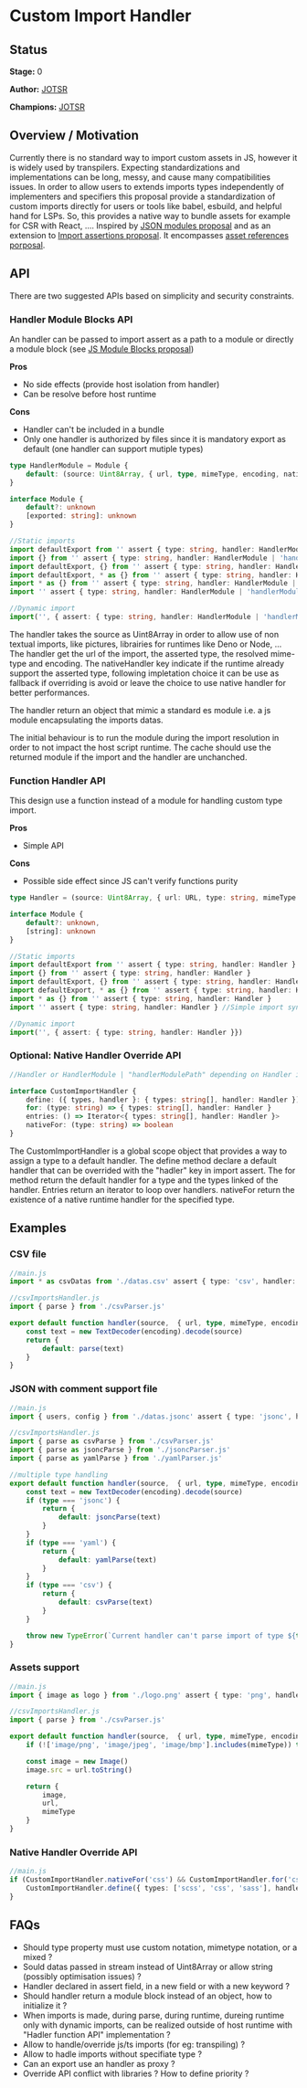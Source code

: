 # Custom Import Handler

## Status

**Stage:** 0

**Author:** [JOTSR](https://github.com/JOTSR)

**Champions:** [JOTSR](https://github.com/JOTSR)

## Overview / Motivation

Currently there is no standard way to import custom assets in JS, however it is widely used by transpilers. Expecting standardizations and implementations can be long, messy, and cause many compatibilities issues. In order to allow users to extends imports types independently of implementers and specifiers this proposal provide a standardization of custom imports directly for users or tools like babel, esbuild, and helpful hand for LSPs. So, this provides a native way to bundle assets for example for CSR with React, .... Inspired by [JSON modules proposal](https://github.com/tc39/proposal-json-modules) and as an extension to [Import assertions proposal](https://github.com/tc39/proposal-import-assertions). It encompasses [asset references porposal](https://github.com/tc39/proposal-asset-references).

## API

There are two suggested APIs based on simplicity and security constraints.

### Handler Module Blocks API

An handler can be passed to import assert as a path to a module or directly a module block (see [JS Module Blocks proposal](https://github.com/tc39/proposal-js-module-blocks))

**Pros**
+ No side effects (provide host isolation from handler)
+ Can be resolve before host runtime

**Cons**
- Handler can't be included in a bundle
- Only one handler is authorized by files since it is mandatory export as default (one handler can support mutiple types)

```ts
type HandlerModule = Module {
    default: (source: Uint8Array, { url, type, mimeType, encoding, nativeHandler } : { url: URL, type: string, mimeType: string, encoding: 'blob' | encodingType, nativeHandler: boolean }) => Module
}

interface Module {
    default?: unknown
    [exported: string]: unknown
}

//Static imports
import defaultExport from '' assert { type: string, handler: HandlerModule | 'handlerModulePath' }
import {} from '' assert { type: string, handler: HandlerModule | 'handlerModulePath' }
import defaultExport, {} from '' assert { type: string, handler: HandlerModule | 'handlerModulePath' }
import defaultExport, * as {} from '' assert { type: string, handler: HandlerModule | 'handlerModulePath' }
import * as {} from '' assert { type: string, handler: HandlerModule | 'handlerModulePath' }
import '' assert { type: string, handler: HandlerModule | 'handlerModulePath' } //Simple import syntax not allowed

//Dynamic import
import('', { assert: { type: string, handler: HandlerModule | 'handlerModulePath' }})
```

The handler takes the source as Uint8Array in order to allow use of non textual imports, like pictures, librairies for runtimes like Deno or Node, ...
The handler get the url of the import, the asserted type, the resolved mime-type and encoding.
The nativeHandler key indicate if the runtime already support the asserted type, following impletation choice it can be use as fallback if overriding is avoid or leave the choice to use native handler for better performances.

The handler return an object that mimic a standard es module i.e. a js module encapsulating the imports datas.

The initial behaviour is to run the module during the import resolution in order to not impact the host script runtime. The cache should use the returned module if the import and the handler are unchanched.

### Function Handler API

This design use a function instead of a module for handling custom type import.

**Pros**
+ Simple API

**Cons**
- Possible side effect since JS can't verify functions purity

```ts
type Handler = (source: Uint8Array, { url: URL, type: string, mimeType: string, encoding: 'blob' | encodingType, nativeHandler: boolean }) => Module

interface Module {
    default?: unknown,
    [string]: unknown
}

//Static imports
import defaultExport from '' assert { type: string, handler: Handler }
import {} from '' assert { type: string, handler: Handler }
import defaultExport, {} from '' assert { type: string, handler: Handler }
import defaultExport, * as {} from '' assert { type: string, handler: Handler }
import * as {} from '' assert { type: string, handler: Handler }
import '' assert { type: string, handler: Handler } //Simple import syntax not allowed

//Dynamic import
import('', { assert: { type: string, handler: Handler }})
```

### Optional: Native Handler Override API

```ts 
//Handler or HandlerModule | "handlerModulePath" depending on Handler implemention choice

interface CustomImportHandler {
    define: ({ types, handler }: { types: string[], handler: Handler }) => void
    for: (type: string) => { types: string[], handler: Handler }
    entries: () => Iterator<{ types: string[], handler: Handler }>
    nativeFor: (type: string) => boolean
}
```

The CustomImportHandler is a global scope object that provides a way to assign a type to a default handler. The define method declare a default handler that can be overrided with the "hadler" key in import assert.
The for method return the default handler for a type and the types linked of the handler.
Entries return an iterator to loop over handlers.
nativeFor return the existence of a native runtime handler for the specified type.

## Examples

### CSV file
```ts
//main.js
import * as csvDatas from './datas.csv' assert { type: 'csv', handler: './csvImportsHandler.js' }

//csvImportsHandler.js
import { parse } from './csvParser.js'

export default function handler(source,  { url, type, mimeType, encoding, nativeHandler }) {
    const text = new TextDecoder(encoding).decode(source)
    return {
        default: parse(text)
    }
}
```

### JSON with comment support file
```ts
//main.js
import { users, config } from './datas.jsonc' assert { type: 'jsonc', handler: './importsHandler.js' }

//csvImportsHandler.js
import { parse as csvParse } from './csvParser.js'
import { parse as jsoncParse } from './jsoncParser.js'
import { parse as yamlParse } from './yamlParser.js'

//multiple type handling
export default function handler(source,  { url, type, mimeType, encoding, nativeHandler }) {
    const text = new TextDecoder(encoding).decode(source)
    if (type === 'jsonc') {
        return {
            default: jsoncParse(text)
        }
    }
    if (type === 'yaml') {
        return {
            default: yamlParse(text)
        }
    }
    if (type === 'csv') {
        return {
            default: csvParse(text)
        }
    }

    throw new TypeError(`Current handler can't parse import of type ${type}`)
}
```

### Assets support
```ts
//main.js
import { image as logo } from './logo.png' assert { type: 'png', handler: './assetsImportsHandler.js' }

//csvImportsHandler.js
import { parse } from './csvParser.js'

export default function handler(source,  { url, type, mimeType, encoding, nativeHandler }) {
    if (!['image/png', 'image/jpeg', 'image/bmp'].includes(mimeType)) throw new TypeError(`Current handler can't decode the mime-type ${mimeType}`)

    const image = new Image()
    image.src = url.toString()

    return {
        image,
        url,
        mimeType
    }
}
```

### Native Handler Override API
```ts 
//main.js
if (CustomImportHandler.nativeFor('css') && CustomImportHandler.for('css')) {
    CustomImportHandler.define({ types: ['scss', 'css', 'sass'], handler: './path/to/cssImportHandler' })
}
```

## FAQs

- Should type property must use custom notation, mimetype notation, or a mixed ?
- Sould datas passed in stream instead of Uint8Array or allow string (possibly optimisation issues) ?
- Handler declared in assert field, in a new field or with a new keyword ?
- Should handler return a module block instead of an object, how to initialize it ?
- When imports is made, during parse, during runtime, dureing runtime only with dynamic imports, can be realized outside of host runtime with "Hadler function API" implementation ?
- Allow to handle/override js/ts imports (for eg: transpiling) ?
- Allow to hadle imports without specifiate type ?
- Can an export use an handler as proxy ?
- Override API conflict with libraries ? How to define priority ?
